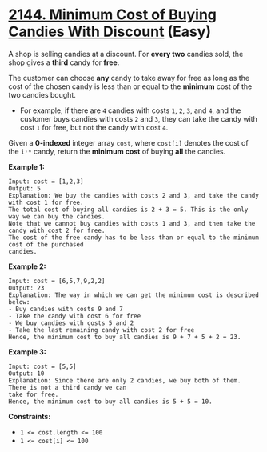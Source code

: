 # [2144. Minimum Cost of Buying Candies With Discount][link] (Easy)

[link]: https://leetcode.com/problems/minimum-cost-of-buying-candies-with-discount/

A shop is selling candies at a discount. For **every two** candies sold, the shop gives a **third**
candy for **free**.

The customer can choose **any** candy to take away for free as long as the cost of the chosen candy
is less than or equal to the **minimum** cost of the two candies bought.

- For example, if there are `4` candies with costs `1`, `2`, `3`, and `4`, and the customer buys
candies with costs `2` and `3`, they can take the candy with cost `1` for free, but not the candy
with cost `4`.

Given a **0-indexed** integer array `cost`, where `cost[i]` denotes the cost of the `iᵗʰ` candy,
return the **minimum cost** of buying **all** the candies.

**Example 1:**

```
Input: cost = [1,2,3]
Output: 5
Explanation: We buy the candies with costs 2 and 3, and take the candy with cost 1 for free.
The total cost of buying all candies is 2 + 3 = 5. This is the only way we can buy the candies.
Note that we cannot buy candies with costs 1 and 3, and then take the candy with cost 2 for free.
The cost of the free candy has to be less than or equal to the minimum cost of the purchased
candies.
```

**Example 2:**

```
Input: cost = [6,5,7,9,2,2]
Output: 23
Explanation: The way in which we can get the minimum cost is described below:
- Buy candies with costs 9 and 7
- Take the candy with cost 6 for free
- We buy candies with costs 5 and 2
- Take the last remaining candy with cost 2 for free
Hence, the minimum cost to buy all candies is 9 + 7 + 5 + 2 = 23.
```

**Example 3:**

```
Input: cost = [5,5]
Output: 10
Explanation: Since there are only 2 candies, we buy both of them. There is not a third candy we can
take for free.
Hence, the minimum cost to buy all candies is 5 + 5 = 10.
```

**Constraints:**

- `1 <= cost.length <= 100`
- `1 <= cost[i] <= 100`
